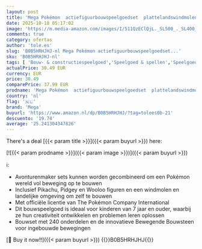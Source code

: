 ```yaml
---
layout: post
title: 'Mega Pokémon  actiefiguurbouwspeelgoedset  plattelandswindmolen met 240 stuks  beweging en 3 positieve karakters  cadeau -idee voor kinderen  HKT21'
date: 2025-10-18 05:17:02
image: 'https://m.media-amazon.com/images/I/511QzEClQjL._SL500_._SL400_.jpg'
comments: true
category: ofertas
author: 'tole.es'
slug: 'B0B5HRHJHJ-nl Mega Pokémon actiefiguurbouwspeelgoedset...'
sku: 'B0B5HRHJHJ-nl'
tags: [ 'Bouw- & constructiespeelgoed','Speelgoed & spellen','Speelgoedbouwsets','mega','🇳🇱', ]
actualPrice: 30.49 EUR
currency: EUR
price: 30.49
comparePrice: 37.99 EUR
prodname: 'Mega Pokémon  actiefiguurbouwspeelgoedset  plattelandswindmolen met 240 stuks  beweging en 3 positieve karakters  cadeau -idee voor kinderen  HKT21'
country: 'nl'
flag: '🇳🇱'
brand: 'Mega'
buyurl: 'https://www.amazon.nl/dp/B0B5HRHJHJ/?tag=tolees0b-21'
descuento: '19.74'
average: '25.241304347826'
---
```


There's a deal [{{< param title >}}]({{< param buyurl >}})  here:

[![{{< param prodname >}}]({{< param image >}})]({{< param buyurl >}})

ℹ️:

- Avonturenmaker sets kunnen worden gecombineerd om een Pokémon wereld vol beweging op te bouwen
- Inclusief Pikachu, Pidgey en Wooloo figuren en een windmolen en landelijke omgeving om zelf te bouwen
- Met officiële licentie van The Pokémon Company International
- Dit bouwspeelgoed is ideaal voor kinderen van 7 jaar en ouder, waarbij ze hun creativiteit ontwikkelen en problemen leren oplossen
- Bouwset met 240 onderdelen en de innovatieve Bewegende Bouwsteen voor ingebouwde bewegingen

[🛒 Buy it now!!]({{< param buyurl >}})
{{<world>}}B0B5HRHJHJ{{</world>}}
